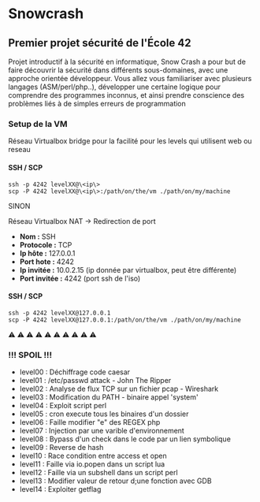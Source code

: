 # Snowcrash
## Premier projet sécurité de l'École 42


Projet introductif à la sécurité en informatique, Snow Crash a pour but de faire découvrir la sécurité dans différents sous-domaines, avec une approche orientée développeur. Vous allez vous familiariser avec plusieurs langages (ASM/perl/php..), développer une certaine logique pour comprendre des programmes inconnus, et ainsi prendre conscience des problèmes liés à de simples erreurs de programmation 

### Setup de la VM

Réseau Virtualbox bridge pour la facilité pour les levels qui utilisent web ou reseau

#### SSH / SCP

	ssh -p 4242 levelXX@\<ip\>
	scp -P 4242 levelXX@\<ip\>:/path/on/the/vm ./path/on/my/machine

SINON

Réseau Virtualbox NAT -> Redirection de port

- **Nom :** SSH
- **Protocole :** TCP
- **Ip hôte :** 127.0.0.1
- **Port hote :** 4242
- **Ip invitée :** 10.0.2.15 (ip donnée par virtualbox, peut être différente)
- **Port invitée :** 4242 (port ssh de l'iso)

#### SSH / SCP

	ssh -p 4242 levelXX@127.0.0.1
	scp -P 4242 levelXX@127.0.0.1:/path/on/the/vm ./path/on/my/machine

:warning: :warning: :warning: :warning: :warning: :warning: :warning: :warning: :warning: :warning:

### !!! SPOIL !!!

- level00 : Déchiffrage code caesar
- level01 : /etc/passwd attack - John The Ripper
- level02 : Analyse de flux TCP sur un fichier pcap - Wireshark
- level03 : Modification du PATH - binaire appel 'system'
- level04 : Exploit script perl
- level05 : cron execute tous les binaires d'un dossier
- level06 : Faille modifier "e" des REGEX php
- level07 : Injection par une varible d'environnement
- level08 : Bypass d'un check dans le code par un lien symbolique
- level09 : Reverse de hash
- level10 : Race condition entre access et open
- level11 : Faille via io.popen dans un script lua
- level12 : Faille via un subshell dans un script perl
- level13 : Modifier valeur de retour d;une fonction avec GDB
- level14 : Exploiter getflag
